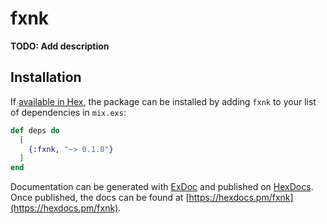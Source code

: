 # fxnk

**TODO: Add description**

## Installation

If [available in Hex](https://hex.pm/docs/publish), the package can be installed
by adding `fxnk` to your list of dependencies in `mix.exs`:

```elixir
def deps do
  [
    {:fxnk, "~> 0.1.0"}
  ]
end
```

Documentation can be generated with [ExDoc](https://github.com/elixir-lang/ex_doc)
and published on [HexDocs](https://hexdocs.pm). Once published, the docs can
be found at [https://hexdocs.pm/fxnk](https://hexdocs.pm/fxnk).
